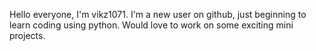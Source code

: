 Hello everyone, I'm vikz1071. I'm a new user on github, just beginning to learn coding using python. Would love to work on some exciting mini projects. 

<!---
vikz1071/vikz1071 is a ✨ special ✨ repository because its `README.md` (this file) appears on your GitHub profile.
You can click the Preview link to take a look at your changes.
--->
